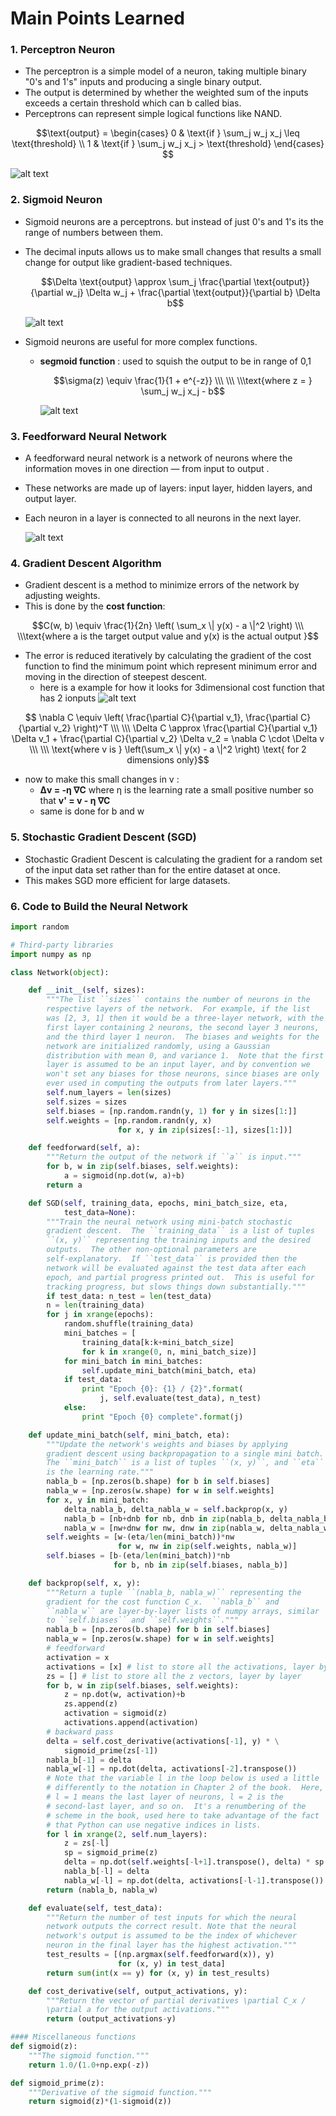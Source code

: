 # Main Points Learned

### 1. Perceptron Neuron
- The perceptron is a simple model of a neuron, taking multiple binary "0's and 1's" inputs and producing a single binary output.
- The output is determined by whether the weighted sum of the inputs exceeds a certain threshold which can b called bias.
- Perceptrons can represent simple logical functions like NAND.

```math
\text{output} =
\begin{cases}
0 & \text{if } \sum_j w_j x_j \leq \text{threshold} \\
1 & \text{if } \sum_j w_j x_j > \text{threshold}
\end{cases}

```

![alt text](tikz0-1.png)

### 2. Sigmoid Neuron
- Sigmoid neurons are a perceptrons. but instead of just 0's and 1's its the range of numbers between them.
- The decimal inputs allows us to make small changes that results a small change for output like gradient-based techniques.

    ```math
    \Delta \text{output} \approx \sum_j \frac{\partial \text{output}}{\partial w_j} \Delta w_j + \frac{\partial \text{output}}{\partial b} \Delta b
    ```
    ![alt text](tikz8-1.png)
    

- Sigmoid neurons are useful for more complex functions.
    - **segmoid function** : used to squish the output to be in range of 0,1
        ```math
        \sigma(z) \equiv \frac{1}{1 + e^{-z}}
        \\\
        \\\
        \\\text{where z = }
        \sum_j w_j x_j - b
        ```
        ![alt text](Capture-1.PNG)

### 3. Feedforward Neural Network
- A feedforward neural network is a network of neurons where the information moves in one direction — from input to output .
- These networks are made up of layers: input layer, hidden layers, and output layer.
- Each neuron in a layer is connected to all neurons in the next layer.

    ![alt text](Capture2-1.PNG)

### 4. Gradient Descent Algorithm
- Gradient descent is a method to minimize errors of the network by adjusting weights.
- This is done by  the **cost function**:
```math
C(w, b) \equiv \frac{1}{2n} \left( \sum_x \| y(x) - a \|^2 \right)
\\\
\\\text{where a is the target output value and y(x) is the actual output }
```
- The error is reduced iteratively by calculating the gradient of the cost function to find the minimum point which represent minimum error and moving in the direction of steepest descent.
    - here is a example for how it looks for 3dimensional cost function that has 2 ionputs
    ![alt text](Capture3-1.PNG)

```math 
        \nabla C \equiv \left( \frac{\partial C}{\partial v_1}, \frac{\partial C}{\partial v_2} \right)^T
        \\\
        \\\
        \Delta C \approx \frac{\partial C}{\partial v_1} \Delta v_1 + \frac{\partial C}{\partial v_2} \Delta v_2 = \nabla C \cdot \Delta v
        \\\
        \\\
        \text{where v is } \left(\sum_x \| y(x) - a \|^2 \right) 
        \text{ for 2 dimensions only}
```
- now to make this small changes in v :
    - **Δv = -η ∇C** where η is the learning rate a small positive number so that **v' = v - η ∇C**
    - same is done for b and w



### 5. Stochastic Gradient Descent (SGD)
- Stochastic Gradient Descent is calculating the gradient for a random set of the input data set rather than for the entire dataset at once.
- This makes SGD more efficient for large datasets.

### 6. Code to Build the Neural Network

```python
import random

# Third-party libraries
import numpy as np

class Network(object):

    def __init__(self, sizes):
        """The list ``sizes`` contains the number of neurons in the
        respective layers of the network.  For example, if the list
        was [2, 3, 1] then it would be a three-layer network, with the
        first layer containing 2 neurons, the second layer 3 neurons,
        and the third layer 1 neuron.  The biases and weights for the
        network are initialized randomly, using a Gaussian
        distribution with mean 0, and variance 1.  Note that the first
        layer is assumed to be an input layer, and by convention we
        won't set any biases for those neurons, since biases are only
        ever used in computing the outputs from later layers."""
        self.num_layers = len(sizes)
        self.sizes = sizes
        self.biases = [np.random.randn(y, 1) for y in sizes[1:]]
        self.weights = [np.random.randn(y, x)
                        for x, y in zip(sizes[:-1], sizes[1:])]

    def feedforward(self, a):
        """Return the output of the network if ``a`` is input."""
        for b, w in zip(self.biases, self.weights):
            a = sigmoid(np.dot(w, a)+b)
        return a

    def SGD(self, training_data, epochs, mini_batch_size, eta,
            test_data=None):
        """Train the neural network using mini-batch stochastic
        gradient descent.  The ``training_data`` is a list of tuples
        ``(x, y)`` representing the training inputs and the desired
        outputs.  The other non-optional parameters are
        self-explanatory.  If ``test_data`` is provided then the
        network will be evaluated against the test data after each
        epoch, and partial progress printed out.  This is useful for
        tracking progress, but slows things down substantially."""
        if test_data: n_test = len(test_data)
        n = len(training_data)
        for j in xrange(epochs):
            random.shuffle(training_data)
            mini_batches = [
                training_data[k:k+mini_batch_size]
                for k in xrange(0, n, mini_batch_size)]
            for mini_batch in mini_batches:
                self.update_mini_batch(mini_batch, eta)
            if test_data:
                print "Epoch {0}: {1} / {2}".format(
                    j, self.evaluate(test_data), n_test)
            else:
                print "Epoch {0} complete".format(j)

    def update_mini_batch(self, mini_batch, eta):
        """Update the network's weights and biases by applying
        gradient descent using backpropagation to a single mini batch.
        The ``mini_batch`` is a list of tuples ``(x, y)``, and ``eta``
        is the learning rate."""
        nabla_b = [np.zeros(b.shape) for b in self.biases]
        nabla_w = [np.zeros(w.shape) for w in self.weights]
        for x, y in mini_batch:
            delta_nabla_b, delta_nabla_w = self.backprop(x, y)
            nabla_b = [nb+dnb for nb, dnb in zip(nabla_b, delta_nabla_b)]
            nabla_w = [nw+dnw for nw, dnw in zip(nabla_w, delta_nabla_w)]
        self.weights = [w-(eta/len(mini_batch))*nw
                        for w, nw in zip(self.weights, nabla_w)]
        self.biases = [b-(eta/len(mini_batch))*nb
                       for b, nb in zip(self.biases, nabla_b)]

    def backprop(self, x, y):
        """Return a tuple ``(nabla_b, nabla_w)`` representing the
        gradient for the cost function C_x.  ``nabla_b`` and
        ``nabla_w`` are layer-by-layer lists of numpy arrays, similar
        to ``self.biases`` and ``self.weights``."""
        nabla_b = [np.zeros(b.shape) for b in self.biases]
        nabla_w = [np.zeros(w.shape) for w in self.weights]
        # feedforward
        activation = x
        activations = [x] # list to store all the activations, layer by layer
        zs = [] # list to store all the z vectors, layer by layer
        for b, w in zip(self.biases, self.weights):
            z = np.dot(w, activation)+b
            zs.append(z)
            activation = sigmoid(z)
            activations.append(activation)
        # backward pass
        delta = self.cost_derivative(activations[-1], y) * \
            sigmoid_prime(zs[-1])
        nabla_b[-1] = delta
        nabla_w[-1] = np.dot(delta, activations[-2].transpose())
        # Note that the variable l in the loop below is used a little
        # differently to the notation in Chapter 2 of the book.  Here,
        # l = 1 means the last layer of neurons, l = 2 is the
        # second-last layer, and so on.  It's a renumbering of the
        # scheme in the book, used here to take advantage of the fact
        # that Python can use negative indices in lists.
        for l in xrange(2, self.num_layers):
            z = zs[-l]
            sp = sigmoid_prime(z)
            delta = np.dot(self.weights[-l+1].transpose(), delta) * sp
            nabla_b[-l] = delta
            nabla_w[-l] = np.dot(delta, activations[-l-1].transpose())
        return (nabla_b, nabla_w)

    def evaluate(self, test_data):
        """Return the number of test inputs for which the neural
        network outputs the correct result. Note that the neural
        network's output is assumed to be the index of whichever
        neuron in the final layer has the highest activation."""
        test_results = [(np.argmax(self.feedforward(x)), y)
                        for (x, y) in test_data]
        return sum(int(x == y) for (x, y) in test_results)

    def cost_derivative(self, output_activations, y):
        """Return the vector of partial derivatives \partial C_x /
        \partial a for the output activations."""
        return (output_activations-y)

#### Miscellaneous functions
def sigmoid(z):
    """The sigmoid function."""
    return 1.0/(1.0+np.exp(-z))

def sigmoid_prime(z):
    """Derivative of the sigmoid function."""
    return sigmoid(z)*(1-sigmoid(z))